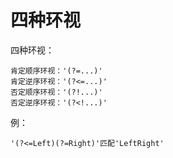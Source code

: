 # 四种环视

四种环视：

```text
肯定顺序环视：'(?=...)'
肯定逆序环视：'(?<=...)'
否定顺序环视：'(?!...)'
否定逆序环视：'(?<!...)'
```

例：

```text
'(?<=Left)(?=Right)'匹配'LeftRight'
```
